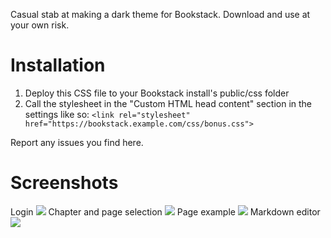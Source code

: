 Casual stab at making a dark theme for Bookstack.
Download and use at your own risk.

# Installation
1. Deploy this CSS file to your Bookstack install's public/css folder
2. Call the stylesheet in the "Custom HTML head content" section in the settings like so:
	`<link rel="stylesheet" href="https://bookstack.example.com/css/bonus.css">`

Report any issues you find here.

# Screenshots
Login
![](https://raw.githubusercontent.com/domainzero/bookstack-dark-theme/master/screenshots/login.png)
Chapter and page selection
![](https://github.com/domainzero/bookstack-dark-theme/blob/master/screenshots/chapter%20and%20page%20selection.png)
Page example 
![](https://github.com/domainzero/bookstack-dark-theme/blob/master/screenshots/page%20example.png)
Markdown editor
![](https://raw.githubusercontent.com/domainzero/bookstack-dark-theme/master/screenshots/markdown%20editor.png)
